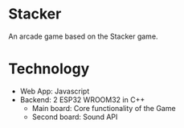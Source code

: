 # Stacker
An arcade game based on the Stacker game.

# Technology
- Web App: Javascript
- Backend: 2 ESP32 WROOM32 in C++
  - Main board: Core functionality of the Game
  - Second board: Sound API

